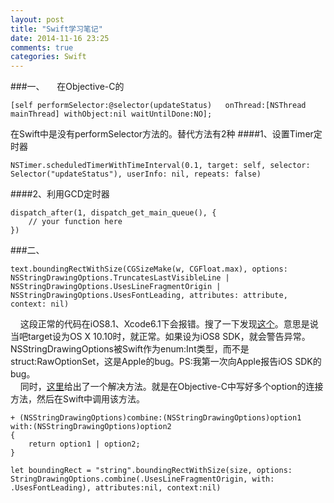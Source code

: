 ```yaml
---
layout: post
title: "Swift学习笔记"
date: 2014-11-16 23:25
comments: true
categories: Swift
---
```

###一、
&nbsp;&nbsp;&nbsp;&nbsp;在Objective-C的
```objc 
[self performSelector:@selector(updateStatus)   onThread:[NSThread mainThread] withObject:nil waitUntilDone:NO];
```
在Swift中是没有performSelector方法的。替代方法有2种
####1、设置Timer定时器
```
NSTimer.scheduledTimerWithTimeInterval(0.1, target: self, selector: Selector("updateStatus"), userInfo: nil, repeats: false)
```
####2、利用GCD定时器
```
dispatch_after(1, dispatch_get_main_queue(), {
    // your function here
})
```
###二、
```
text.boundingRectWithSize(CGSizeMake(w, CGFloat.max), options: NSStringDrawingOptions.TruncatesLastVisibleLine | NSStringDrawingOptions.UsesLineFragmentOrigin | NSStringDrawingOptions.UsesFontLeading, attributes: attribute, context: nil) 
```
&nbsp;&nbsp;&nbsp;&nbsp;这段正常的代码在iOS8.1、Xcode6.1下会报错。搜了一下发现[这个](http://stackoverflow.com/a/24065414/4049468)。意思是说当吧target设为OS X 10.10时，就正常。如果设为iOS8 SDK，就会警告异常。NSStringDrawingOptions被Swift作为enum:Int类型，而不是struct:RawOptionSet，这是Apple的bug。PS:我第一次向Apple报告iOS SDK的bug。<br>
&nbsp;&nbsp;&nbsp;&nbsp;同时，[这里](http://stackoverflow.com/a/25029448/4049468)给出了一个解决方法。就是在Objective-C中写好多个option的连接方法，然后在Swift中调用该方法。
```objc
+ (NSStringDrawingOptions)combine:(NSStringDrawingOptions)option1 with:(NSStringDrawingOptions)option2
{
    return option1 | option2;
}
```
```
let boundingRect = "string".boundingRectWithSize(size, options: StringDrawingOptions.combine(.UsesLineFragmentOrigin, with: .UsesFontLeading), attributes:nil, context:nil)
```


